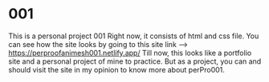 # 001
This is a personal project 001
Right now, it consists of html and css file. You can see how the site looks by going to this site link --> https://perproofanimesh001.netlify.app/ 
Till now, this looks like a portfolio site and a personal project of mine to practice. But as a project, you can and should visit the site in my opinion to know more about 
perPro001.
